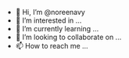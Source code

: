 - 👋 Hi, I’m @noreenavy
- 👀 I’m interested in ...
- 🌱 I’m currently learning ...
- 💞️ I’m looking to collaborate on ...
- 📫 How to reach me ...

<!---
noreenavy/noreenavy is a ✨ special ✨ repository because its `README.md` (this file) appears on your GitHub profile.
You can click the Preview link to take a look at your changes.
--->

